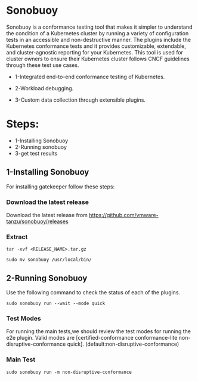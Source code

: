 # Sonobuoy

Sonobuoy is a conformance testing tool that makes it simpler to understand the condition of a Kubernetes cluster by running a variety of configuration tests in an accessible and non-destructive manner. The plugins include the Kubernetes conformance tests and it provides customizable, extendable, and cluster-agnostic reporting for your Kubernetes.
This tool is used for cluster owners to ensure their Kubernetes cluster follows CNCF guidelines through these test use cases.

 * 1-Integrated end-to-end conformance testing of Kubernetes.

 * 2-Workload debugging.

 * 3-Custom data collection through extensible plugins.


# Steps:

 * 1-Installing Sonobuoy
 * 2-Running sonobuoy
 * 3-get test results


## 1-Installing Sonobuoy

For installing gatekeeper follow these steps:

### Download the latest release

Download the latest release from https://github.com/vmware-tanzu/sonobuoy/releases

### Extract

```
tar -xvf <RELEASE_NAME>.tar.gz

sudo mv sonobuoy /usr/local/bin/

```

## 2-Running Sonobuoy

Use the following command to check the status of each of the plugins.

```
sudo sonobuoy run --wait --mode quick

```

### Test Modes

For running the main tests,we should review the test modes for running the e2e plugin. Valid modes are [certified-conformance conformance-lite non-disruptive-conformance quick]. (default:non-disruptive-conformance)


### Main Test

```
sudo sonobuoy run -m non-disruptive-conformance

```




